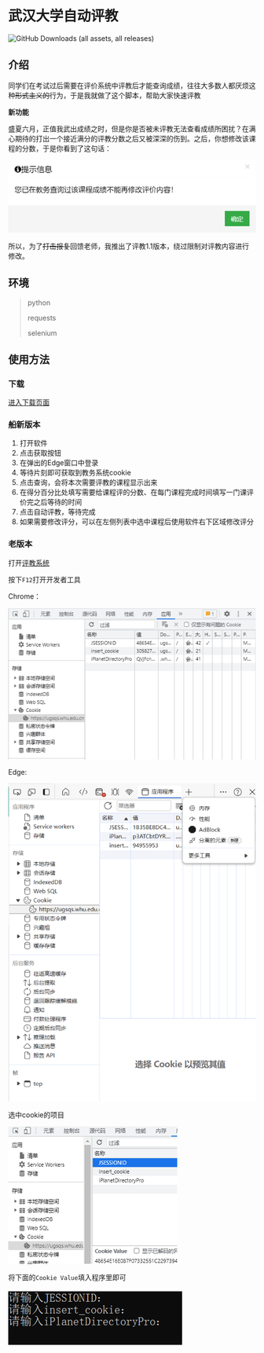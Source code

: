 # 武汉大学自动评教

![GitHub Downloads (all assets, all releases)](https://img.shields.io/github/downloads/MrLinda/WHUAutoEvaluate/total)


## 介绍

同学们在考试过后需要在评价系统中评教后才能查询成绩，往往大多数人都厌烦这种~~形式主义的~~行为，于是我就做了这个脚本，帮助大家快速评教

**新功能**

盛夏六月，正值我武出成绩之时，但是你是否被未评教无法查看成绩所困扰？在满心期待的打出一个接近满分的评教分数之后又被深深的伤到。之后，你想修改该课程的分数，于是你看到了这句话：

![](./images/Error.png)

所以，为了~~打击报复~~回馈老师，我推出了评教1.1版本，绕过限制对评教内容进行修改。

## 环境

> python
> 
> requests
> 
> selenium

## 使用方法

### 下载

[进入下载页面](https://github.com/MrLinda/WHUAutoEvaluate/releases)

### 船新版本

1. 打开软件
2. 点击获取按钮
3. 在弹出的Edge窗口中登录
4. 等待片刻即可获取到教务系统cookie
5. 点击查询，会将本次需要评教的课程显示出来
6. 在得分百分比处填写需要给课程评的分数、在每门课程完成时间填写一门课评价完之后等待的时间
7. 点击自动评教，等待完成
8. 如果需要修改评分，可以在左侧列表中选中课程后使用软件右下区域修改评分

### 老版本

打开[评教系统](https://ugsqs.whu.edu.cn/new/student/)

按下`F12`打开开发者工具

Chrome：

![](./images/F12.png)

Edge:

![](./images/Edge.png)

选中cookie的项目

![](./images/选中.png)

将下面的`Cookie Value`填入程序里即可

![](./images/EXE.png)


